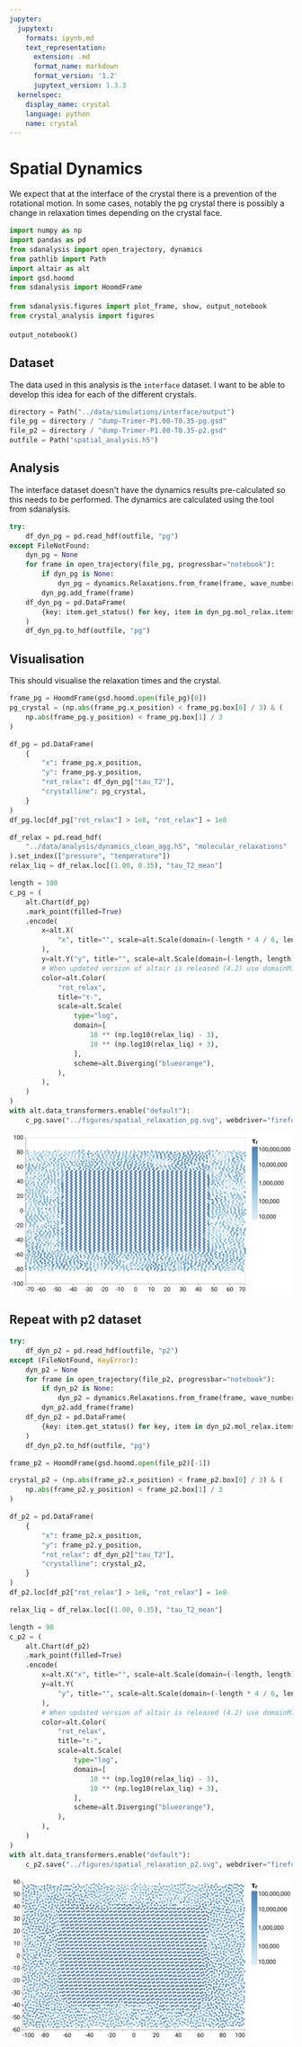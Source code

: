 ```yaml
---
jupyter:
  jupytext:
    formats: ipynb,md
    text_representation:
      extension: .md
      format_name: markdown
      format_version: '1.2'
      jupytext_version: 1.3.3
  kernelspec:
    display_name: crystal
    language: python
    name: crystal
---
```


# Spatial Dynamics

We expect that at the interface of the crystal
there is a prevention of the rotational motion.
In some cases, notably the pg crystal
there is possibly a change in relaxation times
depending on the crystal face.

```python
import numpy as np
import pandas as pd
from sdanalysis import open_trajectory, dynamics
from pathlib import Path
import altair as alt
import gsd.hoomd
from sdanalysis import HoomdFrame

from sdanalysis.figures import plot_frame, show, output_notebook
from crystal_analysis import figures

output_notebook()
```

## Dataset

The data used in this analysis is the `interface` dataset.
I want to be able to develop this idea
for each of the different crystals.

```python
directory = Path("../data/simulations/interface/output")
file_pg = directory / "dump-Trimer-P1.00-T0.35-pg.gsd"
file_p2 = directory / "dump-Trimer-P1.00-T0.35-p2.gsd"
outfile = Path("spatial_analysis.h5")
```

## Analysis

The interface dataset doesn't have the dynamics results pre-calculated
so this needs to be performed.
The dynamics are calculated using the tool from sdanalysis.

```python
try:
    df_dyn_pg = pd.read_hdf(outfile, "pg")
except FileNotFound:
    dyn_pg = None
    for frame in open_trajectory(file_pg, progressbar="notebook"):
        if dyn_pg is None:
            dyn_pg = dynamics.Relaxations.from_frame(frame, wave_number=2.9)
        dyn_pg.add_frame(frame)
    df_dyn_pg = pd.DataFrame(
        {key: item.get_status() for key, item in dyn_pg.mol_relax.items()}
    )
    df_dyn_pg.to_hdf(outfile, "pg")
```

## Visualisation

This should visualise the relaxation times
and the crystal.

```python
frame_pg = HoomdFrame(gsd.hoomd.open(file_pg)[0])
pg_crystal = (np.abs(frame_pg.x_position) < frame_pg.box[0] / 3) & (
    np.abs(frame_pg.y_position) < frame_pg.box[1] / 3
)
```

```python
df_pg = pd.DataFrame(
    {
        "x": frame_pg.x_position,
        "y": frame_pg.y_position,
        "rot_relax": df_dyn_pg["tau_T2"],
        "crystalline": pg_crystal,
    }
)
df_pg.loc[df_pg["rot_relax"] > 1e8, "rot_relax"] = 1e8
```

```python
df_relax = pd.read_hdf(
    "../data/analysis/dynamics_clean_agg.h5", "molecular_relaxations"
).set_index(["pressure", "temperature"])
relax_liq = df_relax.loc[(1.00, 0.35), "tau_T2_mean"]
```

```python
length = 100
c_pg = (
    alt.Chart(df_pg)
    .mark_point(filled=True)
    .encode(
        x=alt.X(
            "x", title="", scale=alt.Scale(domain=(-length * 4 / 6, length * 4 / 6))
        ),
        y=alt.Y("y", title="", scale=alt.Scale(domain=(-length, length))),
        # When updated version of altair is released (4.2) use domainMid=relax_liq
        color=alt.Color(
            "rot_relax",
            title="τᵣ",
            scale=alt.Scale(
                type="log",
                domain=[
                    10 ** (np.log10(relax_liq) - 3),
                    10 ** (np.log10(relax_liq) + 3),
                ],
                scheme=alt.Diverging("blueorange"),
            ),
        ),
    )
)
with alt.data_transformers.enable("default"):
    c_pg.save("../figures/spatial_relaxation_pg.svg", webdriver="firefox")
```

![pg relaxations](../figures/spatial_relaxation_pg.svg)


## Repeat with p2 dataset

```python
try:
    df_dyn_p2 = pd.read_hdf(outfile, "p2")
except (FileNotFound, KeyError):
    dyn_p2 = None
    for frame in open_trajectory(file_p2, progressbar="notebook"):
        if dyn_p2 is None:
            dyn_p2 = dynamics.Relaxations.from_frame(frame, wave_number=2.9)
        dyn_p2.add_frame(frame)
    df_dyn_p2 = pd.DataFrame(
        {key: item.get_status() for key, item in dyn_p2.mol_relax.items()}
    )
    df_dyn_p2.to_hdf(outfile, "pg")
```

```python
frame_p2 = HoomdFrame(gsd.hoomd.open(file_p2)[-1])
```

```python
crystal_p2 = (np.abs(frame_p2.x_position) < frame_p2.box[0] / 3) & (
    np.abs(frame_p2.y_position) < frame_p2.box[1] / 3
)
```

```python
df_p2 = pd.DataFrame(
    {
        "x": frame_p2.x_position,
        "y": frame_p2.y_position,
        "rot_relax": df_dyn_p2["tau_T2"],
        "crystalline": crystal_p2,
    }
)
df_p2.loc[df_p2["rot_relax"] > 1e8, "rot_relax"] = 1e8
```

```python
relax_liq = df_relax.loc[(1.00, 0.35), "tau_T2_mean"]
```

```python
length = 90
c_p2 = (
    alt.Chart(df_p2)
    .mark_point(filled=True)
    .encode(
        x=alt.X("x", title="", scale=alt.Scale(domain=(-length, length))),
        y=alt.Y(
            "y", title="", scale=alt.Scale(domain=(-length * 4 / 6, length * 4 / 6))
        ),
        # When updated version of altair is released (4.2) use domainMid=relax_liq
        color=alt.Color(
            "rot_relax",
            title="τᵣ",
            scale=alt.Scale(
                type="log",
                domain=[
                    10 ** (np.log10(relax_liq) - 3),
                    10 ** (np.log10(relax_liq) + 3),
                ],
                scheme=alt.Diverging("blueorange"),
            ),
        ),
    )
)
with alt.data_transformers.enable("default"):
    c_p2.save("../figures/spatial_relaxation_p2.svg", webdriver="firefox")
```

![p2 relaxations](../figures/spatial_relaxation_p2.svg)
